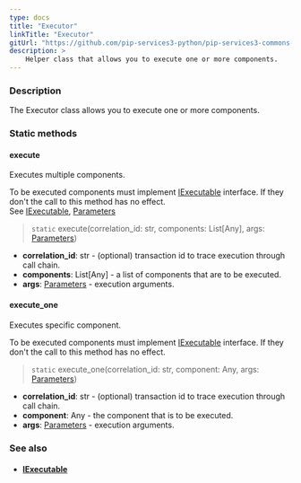 ```yaml
---
type: docs
title: "Executor"
linkTitle: "Executor"
gitUrl: "https://github.com/pip-services3-python/pip-services3-commons-python"
description: >
    Helper class that allows you to execute one or more components.
---
```


### Description

The Executor class allows you to execute one or more components.


### Static methods

#### execute
Executes multiple components.

To be executed components must implement [IExecutable](../iexecutable) interface.
If they don't the call to this method has no effect.  
See [IExecutable](../iexecutable), [Parameters](../parameters)

> `static` execute(correlation_id: str, components: List[Any], args: [Parameters](../parameters))

- **correlation_id**: str - (optional) transaction id to trace execution through call chain.
- **components**: List[Any] - a list of components that are to be executed.
- **args**: [Parameters](../parameters) - execution arguments.

#### execute_one
Executes specific component.

To be executed components must implement [IExecutable](../iexecutable) interface.
If they don't the call to this method has no effect.

> `static` execute_one(correlation_id: str, component: Any, args: [Parameters](../parameters))

- **correlation_id**: str - (optional) transaction id to trace execution through call chain.
- **component**: Any - the component that is to be executed.
- **args**: [Parameters](../parameters) - execution arguments.

### See also
- #### [IExecutable](../iexecutable)
